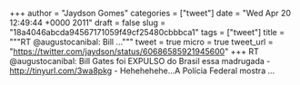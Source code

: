 
+++
author = "Jaydson Gomes"
categories = ["tweet"]
date = "Wed Apr 20 12:49:44 +0000 2011"
draft = false
slug = "18a4046abcda94567171059f49cf25480cbbbca1"
tags = ["tweet"]
title = """RT @augustocanibal: Bill ..."""
tweet = true
micro = true
tweet_url = "https://twitter.com/jaydson/status/60686585921945600"
+++
RT @augustocanibal: Bill Gates foi EXPULSO do Brasil essa madrugada - http://tinyurl.com/3wa8pkg - Hehehehehe...A Polícia Federal mostra ...
